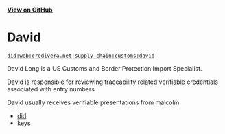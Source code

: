 #### [View on GitHub](https://github.com/w3c-ccg/credivera.net/tree/master/supply-chain/customs/david/)

# David

[`did:web:credivera.net:supply-chain:customs:david`](https://did-web.web.app/api/v1/identifiers/did:web:credivera.net:supply-chain:customs:david)

David Long is a US Customs and Border Protection Import Specialist.

David is responsible for reviewing traceability related verifiable credentials associated with entry numbers.

David usually receives verifiable presentations from malcolm.

- [did](./did.json)
- [keys](./keys.json)
